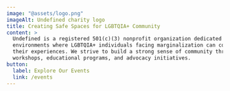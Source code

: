 ```yaml
---
image: "@assets/logo.png"
imageAlt: Undefined charity logo
title: Creating Safe Spaces for LGBTQIA+ Community
content: >
  Undefined is a registered 501(c)(3) nonprofit organization dedicated to creating safe and affirming 
  environments where LGBTQIA+ individuals facing marginalization can connect with others who understand 
  their experiences. We strive to build a strong sense of community through social gatherings, cultural 
  workshops, educational programs, and advocacy initiatives.
button:
  label: Explore Our Events
  link: /events
---
```


